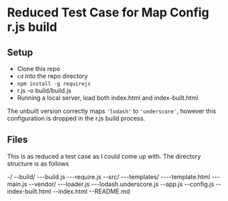 # Reduced Test Case for Map Config r.js build

## Setup

* Clone this repo
* `cd` into the repo directory
* `npm install -g requirejs`
* r.js -o build/build.js
* Running a local server, load both index.html and index-built.html

The unbuilt version correctly maps `'lodash'` to `'underscore'`, however this configuration is dropped in the r.js build process.

## Files

This is as reduced a test case as I could come up with. The directory structure is as follows

-/
--build/
---build.js
---require.js
--src/
---templates/
----template.html
---main.js
--vendor/
---loader.js
---lodash.underscore.js
--app.js
--config.js
--index-built.html
--index.html
--README.md